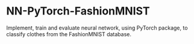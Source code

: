 # NN-PyTorch-FashionMNIST
 Implement, train and evaluate neural network, using PyTorch package, to classify clothes from the FashionMNIST database.
